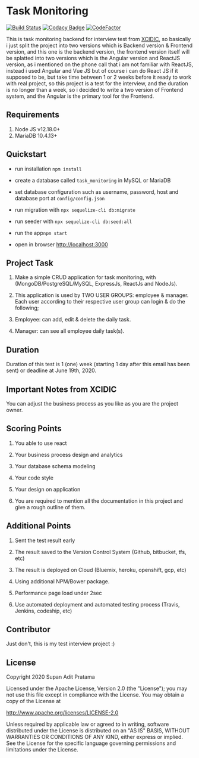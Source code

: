 # Task Monitoring

[![Build Status](https://travis-ci.com/supanadit/xcidic-task-monitoring-backend.svg?branch=master)](https://travis-ci.com/supanadit/xcidic-task-monitoring-backend)
[![Codacy Badge](https://app.codacy.com/project/badge/Grade/63871f6b7ba24a81b787b81fd236c8e8)](https://www.codacy.com/manual/supanadit/xcidic-task-monitoring-backend?utm_source=github.com&amp;utm_medium=referral&amp;utm_content=supanadit/xcidic-task-monitoring-backend&amp;utm_campaign=Badge_Grade)
[![CodeFactor](https://www.codefactor.io/repository/github/supanadit/xcidic-task-monitoring-backend/badge)](https://www.codefactor.io/repository/github/supanadit/xcidic-task-monitoring-backend)

This is task monitoring backend for interview test from [XCIDIC](https://www.xcidic.com/), so basically i just split the project into two versions which is Backend version & Frontend version,
and this one is the backend version, the frontend version itself will be splatted into two versions which is the Angular version and ReactJS version, as i mentioned on the phone call that i am not familiar with ReactJS, instead i used Angular and Vue JS
but of course i can do React JS if it supposed to be, but take time between 1 or 2 weeks before it ready to work with real project, so this project is a test for the interview, and the duration is no longer than a week, so i decided to write a two version of Frontend system,
and the Angular is the primary tool for the Frontend.

## Requirements
1. Node JS v12.18.0+
2. MariaDB 10.4.13+

## Quickstart
- run installation `npm install`


- create a database called `task_monitoring` in MySQL or MariaDB


- set database configuration such as username, password, host and database port at `config/config.json`


- run migration with `npx sequelize-cli db:migrate`


- run seeder with `npx sequelize-cli db:seed:all`


- run the app`npm start`


- open in browser [http://localhost:3000](http://localhost:3000)


## Project Task
1. Make a simple CRUD application for task monitoring, with (MongoDB/PostgreSQL/MySQL, ExpressJs, ReactJs and NodeJs).

2. This application is used by TWO USER GROUPS: employee & manager.  Each user according to their respective user group can login & do the following;

3. Employee: can add, edit & delete the daily task.

4. Manager: can see all employee daily task(s).

## Duration
Duration of this test is 1 (one) week (starting 1 day after this email has been sent) or deadline at June 19th, 2020.

## Important Notes from XCIDIC
You can adjust the business process as you like as you are the project owner.

## Scoring Points
1. You able to use react

2. Your business process design and analytics

3. Your database schema modeling

4. Your code style

5. Your design on application

6. You are required to mention all the documentation in this project and give a rough outline of them.

## Additional Points
1. Sent the test result early

2. The result saved to the Version Control System (Github, bitbucket, tfs, etc)

3. The result is deployed on Cloud  (Bluemix, heroku, openshift, gcp, etc)

4. Using additional NPM/Bower package.

5. Performance page load under 2sec

6. Use automated deployment and automated testing process (Travis, Jenkins, codeship, etc)

## Contributor
Just don't, this is my test interview project :)

## License
Copyright 2020 Supan Adit Pratama

Licensed under the Apache License, Version 2.0 (the "License"); you may not use this file except in compliance with the License. You may obtain a copy of the License at

http://www.apache.org/licenses/LICENSE-2.0

Unless required by applicable law or agreed to in writing, software distributed under the License is distributed on an "AS IS" BASIS, WITHOUT WARRANTIES OR CONDITIONS OF ANY KIND, either express or implied. See the License for the specific language governing permissions and limitations under the License.